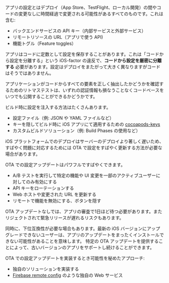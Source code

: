 アプリの設定とはデプロイ（App Store、TestFlight、ローカル開発）の間やコードの変更なしに時間経過で変更される可能性があるすべてのものです。これは含む:

- バックエンドサービスの API キー（内部サービスと外部サービス）
- リモートリソースの URL（アプリで使う API)
- 機能トグル（Feature toggles）

アプリはコードに定数として設定を保存することがあります。これは「コードから設定を分離する」という iOS-factor の違反で、**コードから設定を厳密に分離する** 必要があります。設定はデプロイをまたがって大きく異なりますがコードはそうではありません。

アプリケーションがコードからすべての要素を正しく抽出したかどうかを確認するためのリトマステストは、いずれの認証情報も損なうことなくコードベースをいつでも公開することができるかどうかです。

ビルド時に設定を注入する方法はたくさんあります。

- 設定ファイル（例: JSON や YAML ファイルなど）
- キーを隠してビルド時に iOS アプリにて適用するための [cocoapods-keys](https://github.com/orta/cocoapods-keys)
- カスタムビルドソリューション（例: Build Phases の使用など）

iOS プラットフォームでのデプロイはサーバーのデプロイより著しく遅いため、すばやく問題に対応するためには OTA で設定をすばやく更新する方法が必要な場合があります。

OTA での設定アップデートはパワフルですばやくできます。

- A/B テストを実行して特定の機能や UI 変更を一部のアクティブユーザーに対してのみ有効にする
- API キーをローテーションする
- Web ホストや変更された URL を更新する
- リモートで機能を無効にする、ボタンを隠す

OTA アップデートなしでは、アプリの審査で1日ほど待つ必要があります。またリジェクトされて緊急リリースが遅れるリスクもあります。

同時に、下位互換性が必要な場合もあります。最新の iOS バージョンにアップグレードできないユーザーは、アプリのアップデートをまったくインストールできない可能性があることを意味します。 特定の OTA アップデートを提供することによって、古いバージョンのアプリをサポートし続けることができます。

OTA での設定アップデートを実装するとき可能性を秘めたアプローチ:

- 独自のソリューションを実装する
- [Firebase remote config](https://firebase.google.com/docs/remote-config/) のような独自の Web サービス
